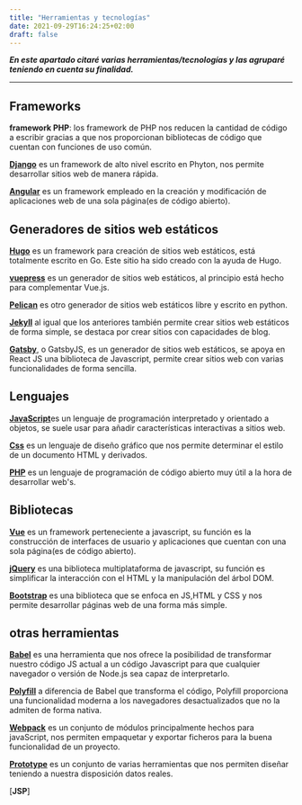 ```yaml
---
title: "Herramientas y tecnologías"
date: 2021-09-29T16:24:25+02:00
draft: false
---
```


***En este apartado citaré varias herramientas/tecnologías y las agruparé teniendo en cuenta su finalidad.***

---
## Frameworks

**framework PHP**: los framework de PHP nos reducen la cantidad de código a escribir gracias a que nos proporcionan bibliotecas de código que cuentan con funciones de uso común.

[**Django**](https://www.djangoproject.com/) es un framework de alto nivel escrito en Phyton, nos permite desarrollar sitios web de manera rápida.

[**Angular**](https://angular.io/) es un framework empleado en la creación y modificación de aplicaciones web de una sola página(es de código abierto).
 
## Generadores de sitios web estáticos

[**Hugo**](https://gohugo.io/) es un framework para creación de sitios web estáticos, está totalmente escrito en Go. Este sitio ha sido creado con la ayuda de Hugo.

[**vuepress**](https://vuepress.vuejs.org/) es un generador de sitios web estáticos, al principio está hecho para complementar Vue.js.

[**Pelican**](https://blog.getpelican.com/) es otro generador de sitios web estáticos libre y escrito en python.

[**Jekyll**](https://jekyllrb.com/) al igual que los anteriores también permite crear sitios web estáticos de forma simple, se destaca por crear sitios con capacidades de blog.

[**Gatsby**](https://www.gatsbyjs.com/), o GatsbyJS, es un generador de sitios web estáticos, se apoya en React JS una biblioteca de Javascript, permite crear sitios web con varias funcionalidades de forma sencilla.

## Lenguajes 

[**JavaScript**](https://developer.mozilla.org/es/docs/Web/JavaScript)es un lenguaje de programación interpretado y orientado a objetos, se suele usar para añadir características interactivas a sitios web.

[**Css**](https://developer.mozilla.org/es/docs/Web/CSS) es un lenguaje de diseño gráfico que nos permite determinar el estilo de un documento HTML y derivados.

[**PHP**](https://www.php.net/manual/es/intro-whatis.php) es un lenguaje de programación de código abierto muy útil a la hora de desarrollar web's.

## Bibliotecas 

[**Vue**](https://vuejs.org/) es un framework perteneciente a javascript, su función es la construcción de interfaces de usuario y aplicaciones que cuentan con una sola página(es de código abierto).

[**jQuery**](https://jquery.com/) es una biblioteca multiplataforma de javascript, su función es simplificar la interacción con el HTML y la manipulación del árbol DOM. 

[**Bootstrap**](https://getbootstrap.com/) es una biblioteca que se enfoca en JS,HTML y CSS y nos permite desarrollar páginas web de una forma más simple.

## otras herramientas 

[**Babel**](https://babeljs.io/) es una herramienta que nos ofrece la posibilidad de transformar nuestro código JS actual a un código Javascript para que cualquier navegador o versión de Node.js sea capaz de interpretarlo.

[**Polyfill**](https://polyfill.io/v3/) a diferencia de Babel que transforma el código, Polyfill proporciona una funcionalidad moderna a los navegadores desactualizados que no la admiten de forma nativa. 

[**Webpack**](https://webpack.js.org/) es un conjunto de módulos principalmente hechos para javaScript, nos permiten empaquetar y exportar ficheros para la buena funcionalidad de un proyecto.  

[**Prototype**](https://support.invisionapp.com/hc/en-us/articles/115002498766-Prototype) es un conjunto de varias herramientas que nos permiten diseñar teniendo a nuestra disposición datos reales.

[**JSP**]
 


